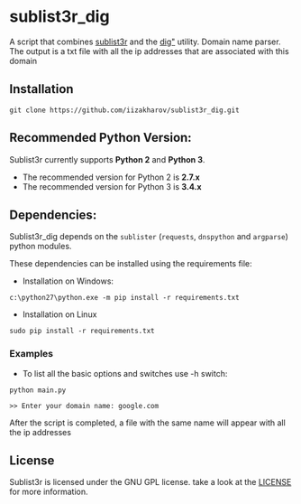 # sublist3r_dig

A script that combines [sublist3r](https://github.com/aboul3la/Sublist3r.git)  and the [dig"](https://github.com/iagox86/dnsutils.git) utility.
Domain name parser. The output is a txt file with all the ip addresses that are associated with this domain

## Installation

```
git clone https://github.com/iizakharov/sublist3r_dig.git
```

## Recommended Python Version:

Sublist3r currently supports **Python 2** and **Python 3**.

* The recommended version for Python 2 is **2.7.x**
* The recommended version for Python 3 is **3.4.x**

## Dependencies:

Sublist3r_dig depends on the `sublister` (`requests`, `dnspython` and `argparse`) python modules.

These dependencies can be installed using the requirements file:

- Installation on Windows:
```
c:\python27\python.exe -m pip install -r requirements.txt
```
- Installation on Linux
```
sudo pip install -r requirements.txt
```


### Examples

* To list all the basic options and switches use -h switch:

```python main.py ```

```>> Enter your domain name: google.com```


After the script is completed, a file with the same name will appear with all the ip addresses


## License

Sublist3r is licensed under the GNU GPL license. take a look at the [LICENSE](https://github.com/aboul3la/Sublist3r/blob/master/LICENSE) for more information.
